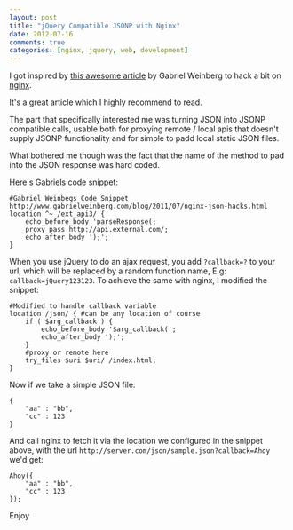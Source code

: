 ```yaml
---
layout: post
title: "jQuery Compatible JSONP with Nginx"
date: 2012-07-16
comments: true
categories: [nginx, jquery, web, development]
---
```


I got inspired by [this awesome article](http://www.gabrielweinberg.com/blog/2011/07/nginx-json-hacks.html) by Gabriel Weinberg to hack a bit on [nginx](http://nginx.org).

It's a great article which I highly recommend to read.

The part that specifically interested me was turning JSON into JSONP compatible calls, usable both for proxying remote / local apis that doesn't supply JSONP functionality and for simple to padd local static JSON files.

What bothered me though was the fact that the name of the method to pad into the JSON response was hard coded.

Here's Gabriels code snippet:
```
#Gabriel Weinbegs Code Snippet http://www.gabrielweinberg.com/blog/2011/07/nginx-json-hacks.html
location ^~ /ext_api3/ {
    echo_before_body 'parseResponse(;
    proxy_pass http://api.external.com/;
    echo_after_body ');';
}
```
When you use jQuery to do an ajax request, you add `?callback=?` to your url, which will be replaced by a random function name, E.g: `callback=jQuery123123`.
To achieve the same with nginx, I modified the snippet:

```
#Modified to handle callback variable
location /json/ { #can be any location of course
    if ( $arg_callback ) {
        echo_before_body '$arg_callback(';
        echo_after_body ');';
    }
    #proxy or remote here
    try_files $uri $uri/ /index.html;
}
```

Now if we take a simple JSON file:
```
{
    "aa" : "bb",
    "cc" : 123
}
```

And call nginx to fetch it via the location we configured in the snippet above, with the url `http://server.com/json/sample.json?callback=Ahoy` we'd get:
```
Ahoy({
    "aa" : "bb",
    "cc" : 123
});
```

Enjoy
